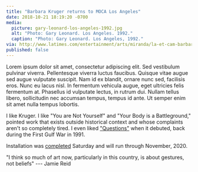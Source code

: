 ```yaml
---
title: "Barbara Kruger returns to MOCA Los Angeles"
date: 2018-10-21 18:19:20 -0700
media:
  picture: gary-leonard-los-angeles-1992.jpg
  alt: "Photo: Gary Leonard. Los Angeles. 1992."
  caption: "Photo: Gary Leonard. Los Angeles, 1992."
via: http://www.latimes.com/entertainment/arts/miranda/la-et-cam-barbara-kruger-moca-mural-20181018-story.html
published: false
---
```


Lorem ipsum dolor sit amet, consectetur adipiscing elit. Sed vestibulum pulvinar viverra. Pellentesque viverra luctus faucibus. Quisque vitae augue sed augue vulputate suscipit. Nam id ex blandit, ornare nunc sed, facilisis eros. Nunc eu lacus nisl. In fermentum vehicula augue, eget ultricies felis fermentum at. Phasellus id vulputate lectus, in rutrum dui. Nullam tellus libero, sollicitudin nec accumsan tempus, tempus id ante. Ut semper enim sit amet nulla tempus lobortis.

I like Kruger. I like "You are Not Yourself" and "Your Body is a Battleground," pointed work that exists outside historical context and whose complaints aren't so completely tired. I even liked ["Questions"](https://www.wikiart.org/en/barbara-kruger/untitled-questions-1991) when it debuted, back during the First Gulf War in 1991.

Installation was [completed](https://twitter.com/MOCAlosangeles/status/1053755357686751233) Saturday and will run through November, 2020.

"I think so much of art now, particularly in this country, is about gestures, not beliefs" --- Jamie Reid
